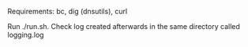Requirements: bc, dig (dnsutils), curl

Run ./run.sh. Check log created afterwards in the same directory called logging.log
